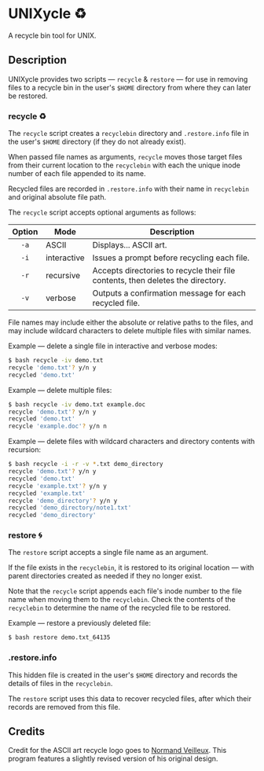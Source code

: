# UNIXycle :recycle:

A recycle bin tool for UNIX.

## Description

UNIXycle provides two scripts — `recycle` & `restore` — for use in removing files to a recycle bin in the user's `$HOME` directory from where they can later be restored.

### recycle :recycle:

The `recycle` script creates a `recyclebin` directory and `.restore.info` file in the user's `$HOME` directory (if they do not already exist).

When passed file names as arguments, `recycle` moves those target files from their current location to the `recyclebin` with each the unique inode number of each file appended to its name.

Recycled files are recorded in `.restore.info` with their name in `recyclebin` and original absolute file path.

The `recycle` script accepts optional arguments as follows:

| Option | Mode        | Description                                                                     |
| :----: | ----------- | ------------------------------------------------------------------------------- |
|  `-a`  | ASCII       | Displays... ASCII art.                                                          |
|  `-i`  | interactive | Issues a prompt before recycling each file.                                     |
|  `-r`  | recursive   | Accepts directories to recycle their file contents, then deletes the directory. |
|  `-v`  | verbose     | Outputs a confirmation message for each recycled file.                          |

File names may include either the absolute or relative paths to the files, and may include wildcard characters to delete multiple files with similar names.

Example — delete a single file in interactive and verbose modes:

```bash
$ bash recycle -iv demo.txt
recycle 'demo.txt'? y/n y
recycled 'demo.txt'
```

Example — delete multiple files:

```bash
$ bash recycle -iv demo.txt example.doc
recycle 'demo.txt'? y/n y
recycled 'demo.txt'
recycle 'example.doc'? y/n n
```

Example — delete files with wildcard characters and directory contents with recursion:

```bash
$ bash recycle -i -r -v *.txt demo_directory
recycle 'demo.txt'? y/n y
recycled 'demo.txt'
recycle 'example.txt'? y/n y
recycled 'example.txt'
recycle 'demo_directory'? y/n y
recycled 'demo_directory/note1.txt'
recycled 'demo_directory'
```

### restore :cyclone:

The `restore` script accepts a single file name as an argument.

If the file exists in the `recyclebin`, it is restored to its original location — with parent directories created as needed if they no longer exist.

Note that the `recycle` script appends each file's inode number to the file name when moving them to the `recyclebin`. Check the contents of the `recyclebin` to determine the name of the recycled file to be restored.

Example — restore a previously deleted file:

```bash
$ bash restore demo.txt_64135
```

### .restore.info

This hidden file is created in the user's `$HOME` directory and records the details of files in the `recyclebin`.

The `restore` script uses this data to recover recycled files, after which their records are removed from this file.



## Credits

Credit for the ASCII art recycle logo goes to [Normand Veilleux](http://www.afn.org/~afn39695/veilleux.htm). This program features a slightly revised version of his original design.
